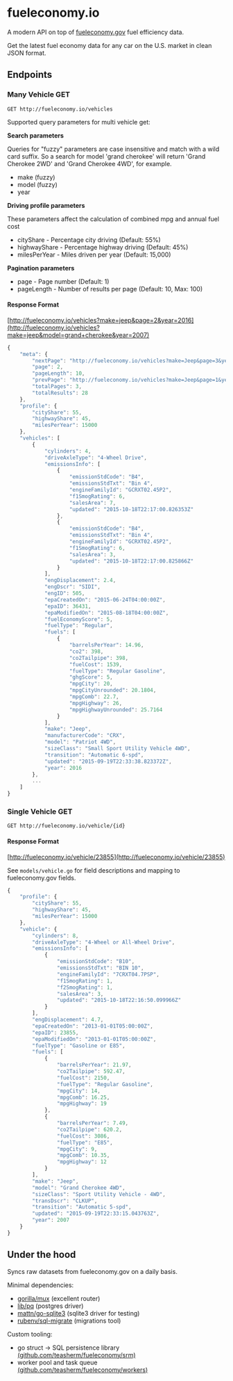 # fueleconomy.io

A modern API on top of [fueleconomy.gov](https://www.fueleconomy.gov/feg/ws/index.shtml) fuel efficiency data.

Get the latest fuel economy data for any car on the U.S. market in clean JSON format.

## Endpoints

### Many Vehicle GET

`GET http://fueleconomy.io/vehicles`

Supported query parameters for multi vehicle get:

**Search parameters**

Queries for "fuzzy" parameters are case insensitive and match with a wild card suffix. So a search for model 'grand cherokee' will return 'Grand Cherokee 2WD' and 'Grand Cherokee 4WD', for example.

- make (fuzzy)
- model (fuzzy)
- year

**Driving profile parameters**

These parameters affect the calculation of combined mpg and annual fuel cost

- cityShare - Percentage city driving (Default: 55%)
- highwayShare - Percentage highway driving (Default: 45%)
- milesPerYear - Miles driven per year (Default: 15,000)

**Pagination parameters**

- page - Page number (Default: 1)
- pageLength - Number of results per page (Default: 10, Max: 100)


#### Response Format

[http://fueleconomy.io/vehicles?make=jeep&page=2&year=2016](http://fueleconomy.io/vehicles?make=jeep&model=grand+cherokee&year=2007)

```javascript
{
    "meta": {
        "nextPage": "http://fueleconomy.io/vehicles?make=Jeep&page=3&year=2016",
        "page": 2,
        "pageLength": 10,
        "prevPage": "http://fueleconomy.io/vehicles?make=Jeep&page=1&year=2016",
        "totalPages": 3,
        "totalResults": 28
    },
    "profile": {
        "cityShare": 55,
        "highwayShare": 45,
        "milesPerYear": 15000
    },
    "vehicles": [
        {
            "cylinders": 4,
            "driveAxleType": "4-Wheel Drive",
            "emissionsInfo": [
                {
                    "emissionStdCode": "B4",
                    "emissionsStdTxt": "Bin 4",
                    "engineFamilyId": "GCRXT02.45P2",
                    "f1SmogRating": 6,
                    "salesArea": 7,
                    "updated": "2015-10-18T22:17:00.826353Z"
                },
                {
                    "emissionStdCode": "B4",
                    "emissionsStdTxt": "Bin 4",
                    "engineFamilyId": "GCRXT02.45P2",
                    "f1SmogRating": 6,
                    "salesArea": 3,
                    "updated": "2015-10-18T22:17:00.825866Z"
                }
            ],
            "engDisplacement": 2.4,
            "engDscr": "SIDI",
            "engID": 505,
            "epaCreatedOn": "2015-06-24T04:00:00Z",
            "epaID": 36431,
            "epaModifiedOn": "2015-08-18T04:00:00Z",
            "fuelEconomyScore": 5,
            "fuelType": "Regular",
            "fuels": [
                {
                    "barrelsPerYear": 14.96,
                    "co2": 398,
                    "co2Tailpipe": 398,
                    "fuelCost": 1539,
                    "fuelType": "Regular Gasoline",
                    "ghgScore": 5,
                    "mpgCity": 20,
                    "mpgCityUnrounded": 20.1804,
                    "mpgComb": 22.7,
                    "mpgHighway": 26,
                    "mpgHighwayUnrounded": 25.7164
                }
            ],
            "make": "Jeep",
            "manufacturerCode": "CRX",
            "model": "Patriot 4WD",
            "sizeClass": "Small Sport Utility Vehicle 4WD",
            "transition": "Automatic 6-spd",
            "updated": "2015-09-19T22:33:38.823372Z",
            "year": 2016
        },
        ...
    ]
}
```

### Single Vehicle GET

`GET http://fueleconomy.io/vehicle/{id}`

#### Response Format

[http://fueleconomy.io/vehicle/23855](http://fueleconomy.io/vehicle/23855)

See `models/vehicle.go` for field descriptions and mapping to fueleconomy.gov fields.

```javascript
{
    "profile": {
        "cityShare": 55,
        "highwayShare": 45,
        "milesPerYear": 15000
    },
    "vehicle": {
        "cylinders": 8,
        "driveAxleType": "4-Wheel or All-Wheel Drive",
        "emissionsInfo": [
            {
                "emissionStdCode": "B10",
                "emissionsStdTxt": "BIN 10",
                "engineFamilyId": "7CRXT04.7PSP",
                "f1SmogRating": 1,
                "f2SmogRating": 1,
                "salesArea": 3,
                "updated": "2015-10-18T22:16:50.099966Z"
            }
        ],
        "engDisplacement": 4.7,
        "epaCreatedOn": "2013-01-01T05:00:00Z",
        "epaID": 23855,
        "epaModifiedOn": "2013-01-01T05:00:00Z",
        "fuelType": "Gasoline or E85",
        "fuels": [
            {
                "barrelsPerYear": 21.97,
                "co2Tailpipe": 592.47,
                "fuelCost": 2150,
                "fuelType": "Regular Gasoline",
                "mpgCity": 14,
                "mpgComb": 16.25,
                "mpgHighway": 19
            },
            {
                "barrelsPerYear": 7.49,
                "co2Tailpipe": 620.2,
                "fuelCost": 3086,
                "fuelType": "E85",
                "mpgCity": 9,
                "mpgComb": 10.35,
                "mpgHighway": 12
            }
        ],
        "make": "Jeep",
        "model": "Grand Cherokee 4WD",
        "sizeClass": "Sport Utility Vehicle - 4WD",
        "transDscr": "CLKUP",
        "transition": "Automatic 5-spd",
        "updated": "2015-09-19T22:33:15.043763Z",
        "year": 2007
    }
}
```

## Under the hood

Syncs raw datasets from fueleconomy.gov on a daily basis.

Minimal dependencies:
- [gorilla/mux](https://github.com/gorilla/mux) (excellent router)
- [lib/pq](https://github.com/lib/pq) (postgres driver)
- [mattn/go-sqlite3](https://github.com/mattn/go-sqlite3) (sqlite3 driver for testing)
- [rubenv/sql-migrate](https://github.com/rubenv/sql-migrate) (migrations tool)

Custom tooling:
- go struct -> SQL persistence library [(github.com/teasherm/fueleconomy/srm)](https://github.com/teasherm/fueleconomy/tree/master/srm)
- worker pool and task queue [(github.com/teasherm/fueleconomy/workers)](https://github.com/teasherm/fueleconomy/tree/master/workers)
